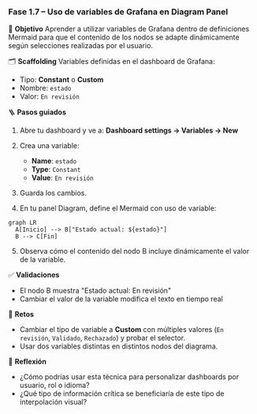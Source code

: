 ### Fase 1.7 – Uso de variables de Grafana en Diagram Panel

🎯 **Objetivo**
Aprender a utilizar variables de Grafana dentro de definiciones Mermaid para que el contenido de los nodos se adapte dinámicamente según selecciones realizadas por el usuario.

🗂️ **Scaffolding**
Variables definidas en el dashboard de Grafana:

* Tipo: **Constant** o **Custom**
* Nombre: `estado`
* Valor: `En revisión`

🪜 **Pasos guiados**

1. Abre tu dashboard y ve a: **Dashboard settings → Variables → New**

2. Crea una variable:

   * **Name**: `estado`
   * **Type**: `Constant`
   * **Value**: `En revisión`

3. Guarda los cambios.

4. En tu panel Diagram, define el Mermaid con uso de variable:

```mermaid
graph LR
  A[Inicio] --> B["Estado actual: ${estado}"]
  B --> C[Fin]
```

5. Observa cómo el contenido del nodo B incluye dinámicamente el valor de la variable.

✅ **Validaciones**

* El nodo B muestra "Estado actual: En revisión"
* Cambiar el valor de la variable modifica el texto en tiempo real

🎯 **Retos**

* Cambiar el tipo de variable a **Custom** con múltiples valores (`En revisión`, `Validado`, `Rechazado`) y probar el selector.
* Usar dos variables distintas en distintos nodos del diagrama.

💬 **Reflexión**

* ¿Cómo podrías usar esta técnica para personalizar dashboards por usuario, rol o idioma?
* ¿Qué tipo de información crítica se beneficiaría de este tipo de interpolación visual?
